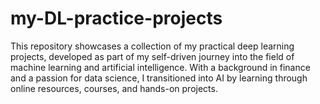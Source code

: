 # my-DL-practice-projects
This repository showcases a collection of my practical deep learning projects, developed as part of my self-driven journey into the field of machine learning and artificial intelligence. With a background in finance and a passion for data science, I transitioned into AI by learning through online resources, courses, and hands-on projects.
